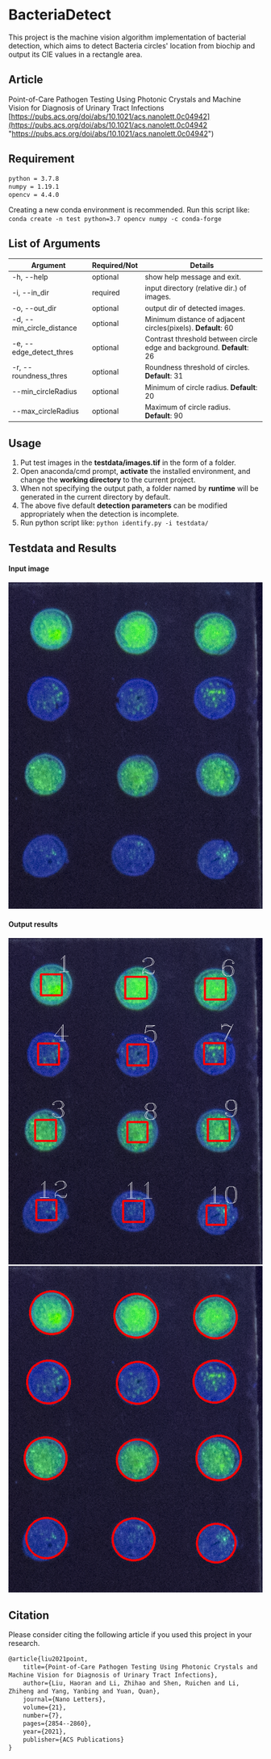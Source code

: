 # BacteriaDetect
This project is the machine vision algorithm implementation of bacterial detection, which aims to detect Bacteria circles' location from biochip and output its CIE values in a rectangle area.

## Article
Point-of-Care Pathogen Testing Using Photonic Crystals and Machine Vision for Diagnosis of Urinary Tract Infections 
[https://pubs.acs.org/doi/abs/10.1021/acs.nanolett.0c04942](https://pubs.acs.org/doi/abs/10.1021/acs.nanolett.0c04942 "https://pubs.acs.org/doi/abs/10.1021/acs.nanolett.0c04942")

## Requirement
    python = 3.7.8
    numpy = 1.19.1
    opencv = 4.4.0
Creating a new conda environment is recommended. Run this script like:
`conda create -n test python=3.7 opencv numpy -c conda-forge
`

## List of Arguments
| Argument | Required/Not  | Details  |
| ------------ | ------------ | ------------ |
| -h, --help | optional  | show help message and exit.  |
|  -i, --in_dir  |  required | input directory (relative dir.) of images.  |
| -o, --out_dir  | optional  | output dir of detected images.  |
| -d, --min_circle_distance  | optional  |  Minimum distance of adjacent circles(pixels). **Default**: 60 |
|  -e, --edge_detect_thres |  optional | Contrast threshold between circle edge and background. **Default**: 26 |
|  -r, --roundness_thres | optional  | Roundness threshold of circles. **Default**: 31  |
| --min_circleRadius |  optional |  Minimum of circle radius. **Default**: 20 |
| --max_circleRadius  | optional  |  Maximum of circle radius. **Default**: 90 |

## Usage
1. Put test images in the **testdata/images.tif** in the form of a folder.
2. Open anaconda/cmd prompt, **activate** the installed environment, and change the **working directory** to the current project.
3. When not specifying the output path, a folder named by **runtime** will be generated in the current directory by default.
4. The above five default **detection** **parameters** can be modified appropriately when the detection is incomplete.
5. Run python script like: `python identify.py -i testdata/`

## Testdata and Results
#### Input image
[![](https://github.com/StephenApX/BacteriaDetect/blob/main/testdata/1.tif)](https://github.com/StephenApX/BacteriaDetect/blob/main/testdata/1.tif)

#### Output results
[![](https://github.com/StephenApX/BacteriaDetect/blob/main/testresults/1_Rect.tif)](https://github.com/StephenApX/BacteriaDetect/blob/main/testresults/1_Rect.tif)
[![](https://github.com/StephenApX/BacteriaDetect/blob/main/testresults/1_Circ.tif)](https://github.com/StephenApX/BacteriaDetect/blob/main/testresults/1_Circ.tif)

## Citation
Please consider citing the following article if you used this project in your research.

    @article{liu2021point,
    	title={Point-of-Care Pathogen Testing Using Photonic Crystals and Machine Vision for Diagnosis of Urinary Tract Infections},
    	author={Liu, Haoran and Li, Zhihao and Shen, Ruichen and Li, Zhiheng and Yang, Yanbing and Yuan, Quan},
    	journal={Nano Letters},
    	volume={21},
    	number={7},
    	pages={2854--2860},
    	year={2021},
    	publisher={ACS Publications}
    }

